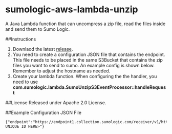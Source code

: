 # sumologic-aws-lambda-unzip
A Java Lambda function that can uncompress a zip file, read the files inside and send them to Sumo Logic.

##Instructions
1. Downlaod the latest [release](https://github.com/frankreno/sumologic-aws-lambda-unzip/releases/tag/1.0.0).
2. You need to create a configuration JSON file that contains the endpoint.  This file needs to be placed in the same S3Bucket that contains the zip files you want to send to sumo.  An example config is shown below.  Remember to adjust the hostname as needed.
3. Create your lambda function.  When configuring the the handler, you need to use **com.sumologic.lambda.SumoUnzipS3EventProcessor::handleRequest**

##License
Released under Apache 2.0 License.

##Example Configuration JSON File
```
{"endpoint":"https://endpoint1.collection.sumologic.com/receiver/v1/http/<YOUR UNIQUE ID HERE>"}
```
